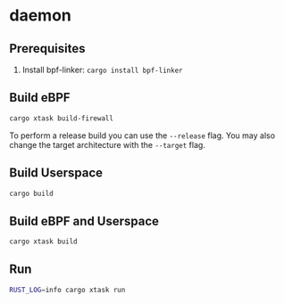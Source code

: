 # daemon

## Prerequisites

1. Install bpf-linker: `cargo install bpf-linker`

## Build eBPF

```bash
cargo xtask build-firewall
```

To perform a release build you can use the `--release` flag.
You may also change the target architecture with the `--target` flag.

## Build Userspace

```bash
cargo build
```

## Build eBPF and Userspace

```bash
cargo xtask build
```

## Run

```bash
RUST_LOG=info cargo xtask run
```
